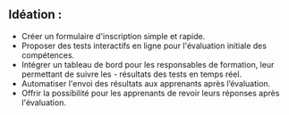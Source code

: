 ## Idéation :

- Créer un formulaire d'inscription simple et rapide.
- Proposer des tests interactifs en ligne pour l'évaluation initiale des compétences.
- Intégrer un tableau de bord pour les responsables de formation, leur permettant de suivre les - résultats des tests en temps réel.
- Automatiser l'envoi des résultats aux apprenants après l’évaluation.
- Offrir la possibilité pour les apprenants de revoir leurs réponses après l'évaluation.